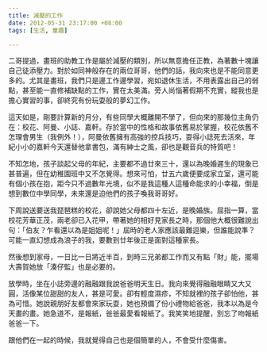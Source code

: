 ```yaml
---
title: 減壓的工作
date: 2012-05-31 23:17:00 +08:00
tags: [生活, 童趣]

---
```


二哥提過，畫班的助教工作是屬於減壓的類別，所以無意擔任正教，為著數十塊讓自己徒添壓力。對於如同神般存在的兩位哥哥，他們的話，我向來也是不能同意更多的。尤其是畫班，我們只是邊工作邊學習，宛如退休生活，不用表露出自己的弱點，甚至能一直修補缺點的工作，實在太美滿。旁人尚惱著假期不充實，縱我也是擔心實習的事，卻終究有份玩耍般的夢幻工作。  
  
這天如是，剛要計算新的月分，有些同學大概離開不學了，但向來的那幾位主角仍在：校花、阿曼、小誌、嘉軒。存於當中的性格和故事依舊易於掌握，校花依舊不怎理會男生（我例外！），阿曼依舊擁有高強的控兵技巧，耍得小誌死去活來，年紀小小的嘉軒今天還替他拿書包，滿有紳士之風，卻也是觀音兵的特質吧！  
  
不知怎地，孩子談起父母的年紀，主要都不過廿來三十，還以為晚婚遲生的現象已甚普遍，但在幼稚園班中又不怎覺得。想來可怕，廿五六歲便要成家立室，還可能有個小孩在抱，距今只不過數年光境，似不是我這種人這種命能求的小幸福，倒是想到數位中學同學，未來還是迫他們的孩子喚我哥哥好。  
  
下周說送要送我琵琶糕的校花，卻說她父母都四十左近，是晚婚族。屈指一算，當校花芳華正茂，兩老卻已入花甲，帶著她的相好見家長之時，那個他大概很難說出句：「伯友？乍看還以為是姐姐呢！」屆時的老人家應該最難逗樂，但誰能說準？可能一直幻想成為浪子的我，要數到廿年後正是面對這種家長。  
  
然後想到家母，一日比一日將近半百，到時三兄弟都工作而又有點「財」能，擺場大壽賀她放「湊仔監」也是必要的。  
  
放學時，坐在小誌旁邊的融融跟我說爸爸明天生日。我向來覺得融融眼睛又大又圓，活像某位甜甜的友人，甚是可愛。卻有輕度濕疹，不知就裡的孩子卻怕他，甚為可惜。她說親朋好友都會來家玩耍，她也預備了份小禮物給爸爸，我本以為是今天畫的畫。她急道不，是報紙，爸爸最愛看報紙了。我笑笑地提醒，別忘了吻報紙爸爸一下。  
  
跟他們在一起的時候，我就覺得自己也是個簡單的人，不會受什麼傷害。
